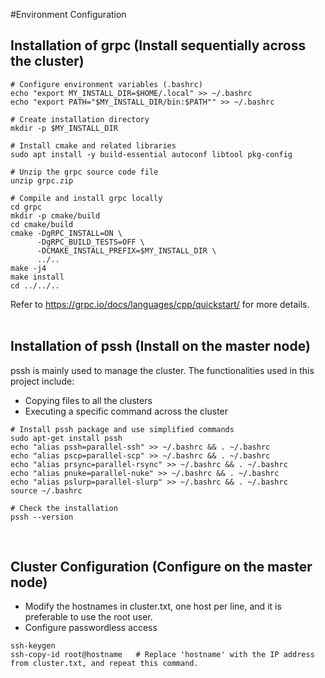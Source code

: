 #Environment Configuration
## Installation of grpc (Install sequentially across the cluster)
```
# Configure environment variables (.bashrc)
echo "export MY_INSTALL_DIR=$HOME/.local" >> ~/.bashrc
echo "export PATH="$MY_INSTALL_DIR/bin:$PATH"" >> ~/.bashrc

# Create installation directory
mkdir -p $MY_INSTALL_DIR

# Install cmake and related libraries
sudo apt install -y build-essential autoconf libtool pkg-config

# Unzip the grpc source code file
unzip grpc.zip

# Compile and install grpc locally
cd grpc
mkdir -p cmake/build
cd cmake/build
cmake -DgRPC_INSTALL=ON \
      -DgRPC_BUILD_TESTS=OFF \
      -DCMAKE_INSTALL_PREFIX=$MY_INSTALL_DIR \
      ../..
make -j4
make install
cd ../../..
```
Refer to https://grpc.io/docs/languages/cpp/quickstart/ for more details.
</br>
</br>

## Installation of pssh (Install on the master node)
pssh is mainly used to manage the cluster. The functionalities used in this project include:
* Copying files to all the clusters
* Executing a specific command across the cluster
```
# Install pssh package and use simplified commands
sudo apt-get install pssh
echo "alias pssh=parallel-ssh" >> ~/.bashrc && . ~/.bashrc
echo "alias pscp=parallel-scp" >> ~/.bashrc && . ~/.bashrc
echo "alias prsync=parallel-rsync" >> ~/.bashrc && . ~/.bashrc
echo "alias pnuke=parallel-nuke" >> ~/.bashrc && . ~/.bashrc
echo "alias pslurp=parallel-slurp" >> ~/.bashrc && . ~/.bashrc
source ~/.bashrc

# Check the installation
pssh --version
```
</br>

## Cluster Configuration (Configure on the master node)
* Modify the hostnames in cluster.txt, one host per line, and it is preferable to use the root user.
* Configure passwordless access
```
ssh-keygen
ssh-copy-id root@hostname   # Replace 'hostname' with the IP address from cluster.txt, and repeat this command.
```
</br>